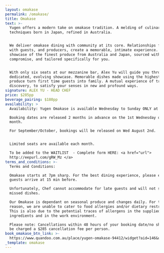 ```yaml
---
layout: omakase
permalink: /omakase/
title: Omakase
text: >-
  Yugen offers a modern take on omakase tradition. A melding of culinary
  techniques born in Japan, refined in Australia.


  We deliver omakase dining with community at its core. Relationships formed
  with guests, and producers, create a memorable, intimate experience. A
  showcase of the finest produce from Australia and Japan, sourced without
  compromise, and tailored specifically for you.


  With only six seats at our mezzanine bar, Alex Yu will guide you through a
  dedicated, evolving showcase. Memorable dishes made using the highest quality
  produce turn first time guests into family. A mutual experience of trust and
  discovery, to satisfy your senses in new and profound ways.
signature: ALEX YU - HEAD CHEF
price: $285pp
beverage_pairing: $180pp
availability: >
  Availability: Yugen Omakase is available Wednesday to Sunday ONLY at 7pm. 

  Booking dates are released 2 months in advance on the 1st Wednesday of the
  month. 

  For September/October, bookings will be released on Wed August 2nd. 


  Limited seats are available each month. 

  To be added to the WAITLIST  - Complete form HERE: <a href="url">
  http://eepurl.com/gRW_Mz </a>
terms_and_conditions: >-
  Terms and Conditions: 

  Omakase starts at 7pm sharp. For the best dining experience, please ensure all
  guests arrive at 15 min before. 

  Unfortunately, Chef cannot accommodate for late guests and will not supply
  missed dishes. 

  Our Omakase is dependant on seasonal produce and changes daily. For this
  reason, we are unable to cater to food allergies and/or dietary restrictions.
  This is also due to the potential traces of allergens in the supplied
  ingredients and in the work environment. 

  Please note: Cancellations within 48 hours of your booking date/no shows will
  be charged a $285 cancellation fee per person. 
book_omakase_btn_link: >-
  https://www.quandoo.com.au/place/yugen-omakase-94412/widget?aid=146&utm_source=quandoo-partner&utm_medium=widget-link
_template: omakase
---
```










